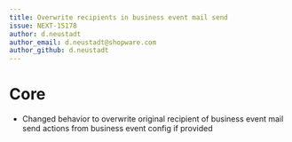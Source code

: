 ```yaml
---
title: Overwrite recipients in business event mail send
issue: NEXT-15178
author: d.neustadt
author_email: d.neustadt@shopware.com 
author_github: d.neustadt
---
```

# Core
* Changed behavior to overwrite original recipient of business event mail send actions from business event config if provided

